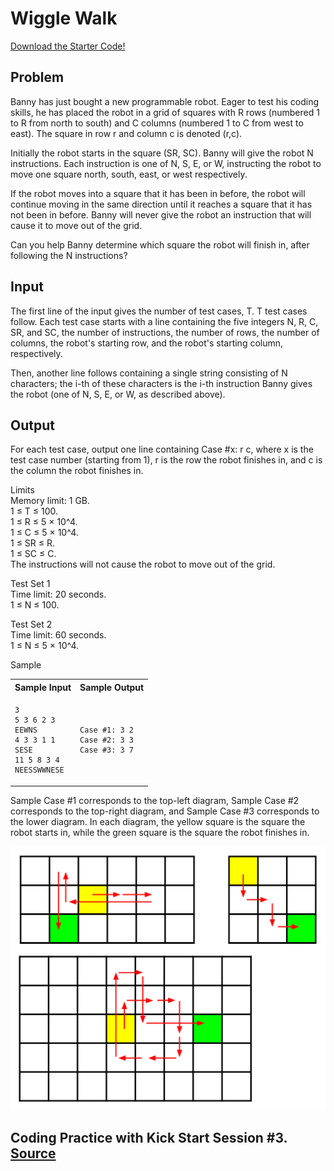 # Wiggle Walk

[Download the Starter Code!](https://codejam.googleapis.com/dashboard/get_file/AQj_6U2mpC1-THpxaaWqlUVzVnbUityULiqpnZoy12m-zdZMSg2X7FzA3gKYDUenWI-y/starter_code.zip?dl=1)

Problem
---
Banny has just bought a new programmable robot. Eager to test his coding skills, he has placed the robot in a grid of squares with R rows (numbered 1 to R from north to south) and C columns (numbered 1 to C from west to east). The square in row r and column c is denoted (r,c).

Initially the robot starts in the square (SR, SC). Banny will give the robot N instructions. Each instruction is one of N, S, E, or W, instructing the robot to move one square north, south, east, or west respectively.

If the robot moves into a square that it has been in before, the robot will continue moving in the same direction until it reaches a square that it has not been in before. Banny will never give the robot an instruction that will cause it to move out of the grid.

Can you help Banny determine which square the robot will finish in, after following the N instructions?

Input
---
The first line of the input gives the number of test cases, T. T test cases follow. Each test case starts with a line containing the five integers N, R, C, SR, and SC, the number of instructions, the number of rows, the number of columns, the robot's starting row, and the robot's starting column, respectively.

Then, another line follows containing a single string consisting of N characters; the i-th of these characters is the i-th instruction Banny gives the robot (one of N, S, E, or W, as described above).

Output
---
For each test case, output one line containing Case #x: r c, where x is the test case number (starting from 1), r is the row the robot finishes in, and c is the column the robot finishes in.

Limits \
Memory limit: 1 GB.  
1 ≤ T ≤ 100.  
1 ≤ R ≤ 5 × 10^4.  
1 ≤ C ≤ 5 × 10^4.  
1 ≤ SR ≤ R.  
1 ≤ SC ≤ C.  
The instructions will not cause the robot to move out of the grid.

Test Set 1 \
Time limit: 20 seconds.  
1 ≤ N ≤ 100.

Test Set 2 \
Time limit: 60 seconds.  
1 ≤ N ≤ 5 × 10^4.

Sample
<table>
<tr>
<th>Sample Input</th>
<th>Sample Output</th>
</tr>
<tr>
<td>
  
```
3
5 3 6 2 3
EEWNS
4 3 3 1 1
SESE
11 5 8 3 4
NEESSWWNESE
```
  
</td>
<td>

```
Case #1: 3 2
Case #2: 3 3
Case #3: 3 7
```

</td>
</tr>
</table>

Sample Case #1 corresponds to the top-left diagram, Sample Case #2 corresponds to the top-right diagram, and Sample Case #3 corresponds to the lower diagram. In each diagram, the yellow square is the square the robot starts in, while the green square is the square the robot finishes in.

![Wiggle Walk](wigglewalk.png)

## Coding Practice with Kick Start Session #3. [Source](https://codingcompetitions.withgoogle.com/kickstart/round/00000000008f49d7/0000000000bcf0fd)
